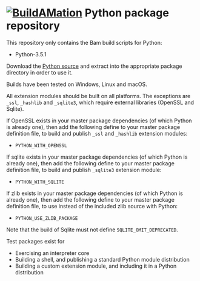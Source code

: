 # [![BuildAMation](http://buildamation.com/BAM-small.png)](https://github.com/markfinal/BuildAMation) Python package repository

This repository only contains the Bam build scripts for Python:

* Python-3.5.1

Download the [Python source](https://www.python.org/downloads/) and extract into the appropriate package directory in order to use it.

Builds have been tested on Windows, Linux and macOS.

All extension modules should be built on all platforms.
The exceptions are `_ssl`, `_hashlib` and `_sqlite3`, which require external libraries (OpenSSL and Sqlite).

If OpenSSL exists in your master package dependencies (of which Python is already one), then add the following define to your master package definition file, to build and publish `_ssl` and `_hashlib` extension modules:
* `PYTHON_WITH_OPENSSL`

If sqlite exists in your master package dependencies (of which Python is already one), then add the following define to your master package definition file, to build and publish `_sqlite3` extension module:
* `PYTHON_WITH_SQLITE`

If zlib exists in your master package dependencies (of which Python is already one), then add the following define to your master package definition file, to use instead of the included zlib source with Python:
* `PYTHON_USE_ZLIB_PACKAGE`

Note that the build of Sqlite must not define `SQLITE_OMIT_DEPRECATED`.

Test packages exist for
* Exercising an interpreter core
* Building a shell, and publishing a standard Python module distribution
* Building a custom extension module, and including it in a Python distribution
